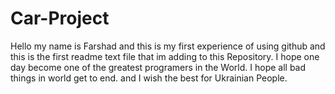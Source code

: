 # Car-Project
Hello my name is Farshad and this is my first experience of using github and
this is the first readme text file that im adding to this Repository.
I hope one day become one of the greatest programers in the World.
I hope all bad things in world get to end. and I wish the best for Ukrainian People.
